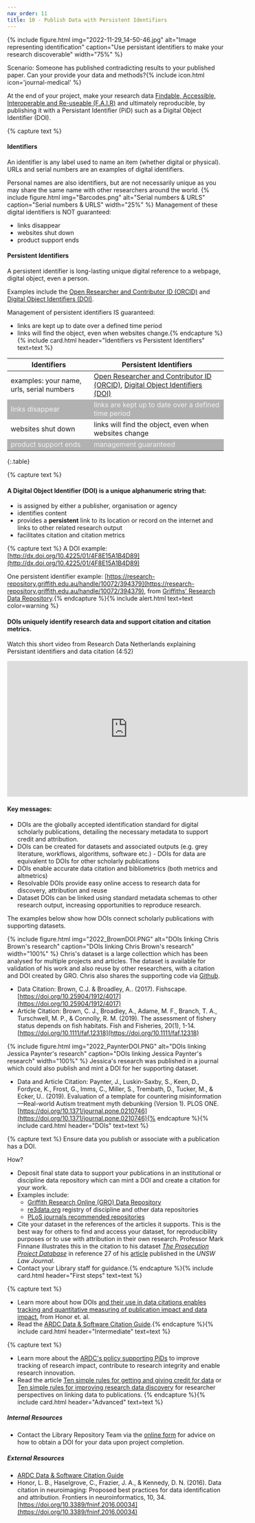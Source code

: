 ```yaml
---
nav_order: 11
title: 10 - Publish Data with Persistent Identifiers 
---
```


{% include figure.html img="2022-11-29_14-50-46.jpg" alt="Image representing identification" caption="Use persistant identifiers to make your research discoverable" width="75%" %}

<div class="p-3 mb-2 bg-secondary text-white">Scenario: Someone has published contradicting results to your published paper. Can your provide your data and methods?{% include icon.html icon='journal-medical' %}</div> 


At the end of your project, make your research data [Findable, Accessible, Interoperable and Re-useable (F.A.I.R)](https://ardc.edu.au/resource/fair-data/) and ultimately reproducible, by publishing it with a Persistant Identifier (PiD) such as a Digital Object Identifier (DOI).


{% capture text %}
#### Identifiers

An identifier is any label used to name an item (whether digital or physical).  URLs and serial numbers are an examples of digital identifiers. 

Personal names are also identifiers, but are not necessarily unique as you may share the same name with other researchers around the world.
{% include figure.html img="Barcodes.png" alt="Serial numbers & URLS" caption="Serial numbers & URLS" width="25%" %}
Management of these digital identifiers is NOT guaranteed:

* links disappear
* websites shut down
* product support ends

#### Persistent Identifiers

A persistent identifier is long-lasting unique digital reference to a webpage, digital object, even a person.

Examples include the [Open Researcher and Contributor ID (ORCID)](https://orcid.org/) and [Digital Object Identifiers (DOI)](https://www.doi.org/).

Management of persistent identifiers IS guaranteed:

* links are kept up to date over a defined time period
* links will find the object, even when websites change.{% endcapture %}{% include card.html header="Identifiers vs Persistent Identifiers" text=text %}

<style>
tr:nth-child(even) {
  background-color: #b2b2b2!important;
  color: #f4f4f4!important;
}
</style>
| Identifiers | Persistent Identifiers |
| -----| ------|
| examples: your name, urls, serial numbers | [Open Researcher and Contributor ID (ORCID)](https://orcid.org/), [Digital Object Identifiers (DOI)](https://www.doi.org/) |
| links disappear | links are kept up to date over a defined time period |
| websites shut down |  links will find the object, even when websites change |
| product support ends | management guaranteed |
{:.table}

{% capture text %}
#### A Digital Object Identifier (DOI) is a unique alphanumeric string that:

* is assigned by either a publisher, organisation or agency 
* identifies content
* provides a **persistent** link to its location or record on the internet and links to other related research output
* facilitates citation and citation metrics 

{% capture text %}
A DOI example: [http://dx.doi.org/10.4225/01/4F8E15A1B4D89](http://dx.doi.org/10.4225/01/4F8E15A1B4D89)

One persistent identifier example: [https://research-repository.griffith.edu.au/handle/10072/394379](https://research-repository.griffith.edu.au/handle/10072/394379), from [Griffiths' Research Data Repository](https://research-repository.griffith.edu.au/).{% endcapture %}{% include alert.html text=text color=warning %}

#### DOIs uniquely identify research data and support citation and citation metrics.

Watch this short video from Research Data Netherlands explaining Persistant identifiers and data citation (4:52) 

<iframe width="560" height="315" src="https://www.youtube.com/embed/PgqtiY7oZ6k" title="YouTube video player" frameborder="0" allow="accelerometer; autoplay; clipboard-write; encrypted-media; gyroscope; picture-in-picture" allowfullscreen></iframe>


#### Key messages:
* DOIs are the globally accepted identification standard for digital scholarly publications, detailing the necessary metadata to support credit and attribution.
* DOIs can be created for datasets and associated outputs (e.g. grey literature, workflows, algorithms, software etc.) - DOIs for data are equivalent to DOIs for other scholarly publications
* DOIs enable accurate data citation and bibliometrics (both metrics and altmetrics)
* Resolvable DOIs provide easy online access to research data for discovery, attribution and reuse
* Dataset DOIs can be linked using standard metadata schemas to other research output, increasing opportunities to reproduce research.

The examples below show how DOIs connect scholarly publications with supporting datasets.

{% include figure.html img="2022_BrownDOI.PNG" alt="DOIs linking Chris Brown's research" caption="DOIs linking Chris Brown's research" width="100%" %}
Chris's dataset is a large collecttion which has been analysed for multiple projects and articles. The dataset is available for validation of his work and also reuse by other researchers, with a citation and DOI created by GRO. Chris also shares the supporting code via [Github](https://github.com/cbrown5/fishscape/blob/master/data-raw/fish-hab-db_v1.csv).
* Data Citation: Brown, C.J. & Broadley, A.. (2017). Fishscape. [https://doi.org/10.25904/1912/4017](https://doi.org/10.25904/1912/4017)
* Article Citation: Brown, C. J., Broadley, A., Adame, M. F., Branch, T. A., Turschwell, M. P., & Connolly, R. M. (2019). The assessment of fishery status depends on fish habitats. Fish and Fisheries, 20(1), 1-14. [https://doi.org/10.1111/faf.12318](https://doi.org/10.1111/faf.12318)

{% include figure.html img="2022_PaynterDOI.PNG" alt="DOIs linking Jessica Paynter's research" caption="DOIs linking Jessica Paynter's research" width="100%" %}
Jessica's research was published in a journal which could also publish and mint a DOI for her supporting dataset.
* Data and Article Citation: Paynter, J., Luskin-Saxby, S., Keen, D., Fordyce, K., Frost, G., Imms, C., Miller, S., Trembath, D., Tucker, M., & Ecker, U.. (2019). Evaluation of a template for countering misinformation—Real-world Autism treatment myth debunking (Version 1). PLOS ONE. [https://doi.org/10.1371/journal.pone.0210746](https://doi.org/10.1371/journal.pone.0210746){% endcapture %}{% include card.html header="DOIs" text=text %}


{% capture text %}
Ensure data you publish or associate with a publication has a DOI. 

How?
* Deposit final state data to support your publications in an institutional or discipline data repository which can mint a DOI and create a citation for your work. 
* Examples include:
  * [Griffith Research Online (GRO) Data Repository](https://research-repository.griffith.edu.au/handle/10072/392600) 
  * [re3data.org](https://www.re3data.org/) registry of discipline and other data repositories
  * [PLoS journals recommended repositories](https://journals.plos.org/plosone/s/recommended-repositories)
* Cite your dataset in the references of the articles it supports.  This is the best way for others to find and access your dataset, for reproducibility purposes or to use with attribution in their own research. Professor Mark Finnane illustrates this in the citation to his dataset [*The Prosecution Project Database*](https://prosecutionproject.griffith.edu.au/dataverse/) in reference 27 of his [article](https://research-repository.griffith.edu.au/handle/10072/340488) published in the *UNSW Law Journal*.
* Contact your Library staff for guidance.{% endcapture %}{% include card.html header="First steps" text=text %}

{% capture text %}
* Learn more about how DOIs [and their use in data citations enables tracking and quantitative measuring of publication impact and data impact.](https://www.frontiersin.org/articles/10.3389/fninf.2016.00034/full) from Honor et. al.
* Read the [ARDC Data & Software Citation Guide](https://ardc.edu.au/resource/data-and-software-citation/).{% endcapture %}{% include card.html header="Intermediate" text=text %}

{% capture text %}
* Learn more about the [ARDC's policy supporting PiDs](https://ardc.edu.au/resource/ardc-persistent-identifiers-policy/) to improve tracking of research impact, contribute to research integrity and enable research innovation.
* Read the article [Ten simple rules for getting and giving credit for data](https://doi.org/10.1371/journal.pcbi.1010476) or [Ten simple rules for improving research data discovery](https://doi.org/10.1371/journal.pcbi.1009768) for researcher perspectives on linking data to publications. {% endcapture %}{% include card.html header="Advanced" text=text %}

##### Internal Resources
* Contact the Library Repository Team via the [online form](https://intranet.secure.griffith.edu.au/library/forms/help) for advice on how to obtain a DOI for your data upon project completion.

##### External Resources
* [ARDC Data & Software Citation Guide](https://ardc.edu.au/resource/data-and-software-citation/)
* Honor, L. B., Haselgrove, C., Frazier, J. A., & Kennedy, D. N. (2016). Data citation in neuroimaging: Proposed best practices for data identification and attribution. Frontiers in neuroinformatics, 10, 34. [https://doi.org/10.3389/fninf.2016.00034](https://doi.org/10.3389/fninf.2016.00034)
